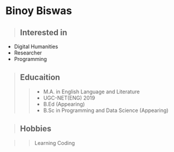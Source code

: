 <link rel="shortcut icon" type="image/x-icon" href="/images/text.png">

# Binoy Biswas

> ## Interested in
- Digital Humanities
- Researcher 
- Programming

> ## Educaition
>>- M.A. in English Language and Literature
>>- UGC-NET(ENG) 2019
>>- B.Ed (Appearing)
>>- B.Sc in Programming and Data Science (Appearing)

>## Hobbies

>>  Learning Coding
